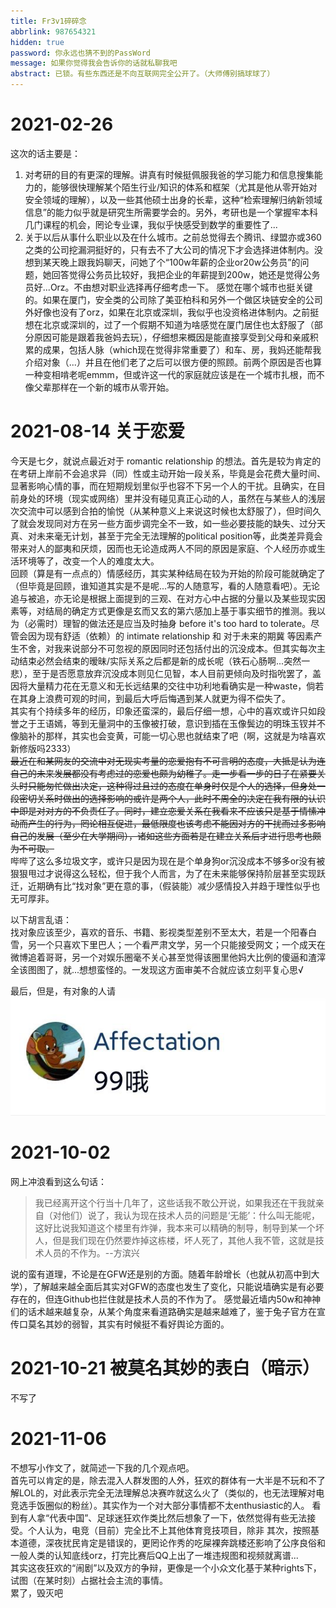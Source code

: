```yaml
---
title: Fr3v1碎碎念
abbrlink: 987654321
hidden: true
password: 你永远也猜不到的PassWord
message: 如果你觉得我会告诉你的话就私聊我吧
abstract: 已锁。有些东西还是不向互联网完全公开了。（大师傅别搞球球了）
---
```


# 2021-02-26


这次的话主要是：

1. 对考研的目的有更深的理解。讲真有时候挺佩服我爸的学习能力和信息搜集能力的，能够很快理解某个陌生行业/知识的体系和框架（尤其是他从零开始对安全领域的理解），以及一些其他硕士出身的长辈，这种“检索理解归纳新领域信息”的能力似乎就是研究生所需要学会的。另外，考研也是一个掌握牢本科几门课程的机会，罔论专业课，我似乎快感受到数学的重要性了...
2. 关于以后从事什么职业以及在什么城市。之前总觉得去个腾讯、绿盟亦或360之类的公司挖漏洞挺好的，只有去不了大公司的情况下才会选择进体制内。没想到某天晚上跟我妈聊天，问她了个“100w年薪的企业or20w公务员”的问题，她回答觉得公务员比较好，我把企业的年薪提到200w，她还是觉得公务员好...Orz。不由想对职业选择再仔细考虑一下。
   感觉在哪个城市也挺关键的。如果在厦门，安全类的公司除了美亚柏科和另外一个做区块链安全的公司外好像也没有了orz，如果在北京或深圳，我似乎也没资格进体制内。之前挺想在北京或深圳的，过了一个假期不知道为啥感觉在厦门居住也太舒服了（部分原因可能是跟着我爸妈去玩），仔细想来概因是能直接享受到父母和亲戚积累的成果，包括人脉（which现在觉得非常重要了）和车、房，我妈还能帮我介绍对象（...）并且在他们老了之后可以很方便的照顾。前两个原因是否也算一种变相啃老呢emmm，但或许这一代的家庭就应该是在一个城市扎根，而不像父辈那样在一个新的城市从零开始。






# 2021-08-14 关于恋爱

今天是七夕，就说点最近对于 romantic relationship 的想法。首先是较为肯定的在考研上岸前不会追求异（同）性或主动开始一段关系，毕竟是会花费大量时间、显著影响心情的事，而在短期规划里似乎也容不下另一个人的干扰。且确实，在目前身处的环境（现实或网络）里并没有碰见真正心动的人，虽然在与某些人的浅层次交流中可以感到合拍的愉悦（从某种意义上来说这时候也太舒服了），但时间久了就会发现同对方在另一些方面步调完全不一致，如一些必要技能的缺失、过分天真、对未来毫无计划，甚至于完全无法理解的political position等，此类差异竟会带来对人的鄙夷和厌烦，因而也无论造成两人不同的原因是家庭、个人经历亦或生活环境等了，改变一个人的难度太大。       
回顾（算是有一点点的）情感经历，其实某种结局在较为开始的阶段可能就确定了（但毕竟是回顾，谁知道其实是不是呢...写的人随意写，看的人随意看吧）。无论追与被追，亦无论是根据上面提到的三观、在对方心中占据的分量以及某些现实因素等，对结局的确定方式更像是玄而又玄的第六感加上基于事实细节的推测。我以为（必需时）理智的做法还是应当及时抽身 before it's too hard to tolerate。尽管会因为现有舒适（依赖）的 intimate relationship 和 对于未来的期冀 等因素产生不舍，对我来说部分不可忽视的原因同时还包括付出的沉没成本。但其实每次主动结束必然会结束的暧昧/实际关系之后都是新的成长呢（铁石心肠啊...突然一悲），至于是否愿意放弃沉没成本则见仁见智，本人目前更倾向及时指吮罢了，盖因将大量精力花在无意义和无长远结果的交往中功利地看确实是一种waste，倘若在其身上浪费可观的时间，到最后大呼后悔遇到某人就更为得不偿失了。           
其实有个持续多年的经历，印象还蛮深的，最后仔细一想，心中的喜欢或许只如段誉之于王语嫣，等到无量洞中的玉像被打破，意识到插在玉像鬓边的明珠玉钗并不像脑补的那样，其实也会变黄，可能一切心思也就结束了吧（啊，这就是为啥喜欢新修版吗2333）         
~~最近在和某网友的交流中对无现实考量的恋爱抱有不可言明的态度，大抵是认为连自己的未来发展都没有考虑过的恋爱也颇为幼稚了。走一步看一步的日子在紧要关头时只能匆忙做出决定，这种得过且过的态度在单身时仅是个人的选择，但身处一段密切关系时做出的选择影响的或许是两个人，此时不周全的决定在我有限的认识中即是对对方的不负责任了。同时，建立恋爱关系在我看来不应该只是基于情愫冲动而产生的行为，罔论相互促进，最低限度也该考虑不能因对方的干扰而过多影响自己的发展（至少在大学期间），诸如这些方面若是在建立关系后才进行思考也颇为不可取。~~         
哔哔了这么多垃圾文字，或许只是因为现在是个单身狗or沉没成本不够多or没有被狠狠甩过才说得这么轻松，但于我个人而言，为了在未来能够保持阶层甚至实现跃迁，近期确有比“找对象”更在意的事，（假装能）减少感情投入并趋于理性似乎也无可厚非。      

以下胡言乱语：           
找对象应该至少，喜欢的音乐、书籍、影视类型差别不至太大，若是一个阳春白雪，另一个只喜欢下里巴人；一个看严肃文学，另一个只能接受网文；一个成天在微博追着哥哥，另一个对娱乐圈毫不关心甚至觉得该圈里他妈大比例的傻逼和渣滓全该图图了，就...想想蛮怪的。一发现这方面审美不合就应该立刻平复心思√         

最后，但是，有对象的人请![20211002211930](https://raw.githubusercontent.com/Brubbish/pic_bed/master/blog/20211002211930.png)

# 2021-10-02

网上冲浪看到这么句话：


>我已经离开这个行当十几年了，这些话我不敢公开说，如果我还在干我就亲自（对他们）说了，我认为现在技术人员的问题是‘无能’：什么叫无能呢，这好比说我知道这个楼里有炸弹，我本来可以精确的制导，制导到某一个坏人，但是我们现在仍然要炸掉这栋楼，坏人死了，其他人我不管，这就是技术人员的不作为。--方滨兴


说的蛮有道理，不论是在GFW还是别的方面。随着年龄增长（也就从初高中到大学），了解越来越全面后其实对GFW的态度也发生了变化，只能说墙确实是有必要存在的，但连Github也拦住就是技术人员的不作为了。
感觉最近墙内50w和神神们的话术越来越复杂，从某个角度来看道路确实是越来越难了，鉴于兔子官方在宣传口莫名其妙的弱智，其实有时候挺不看好舆论方面的。

# 2021-10-21 被莫名其妙的表白（暗示）

不写了

# 2021-11-06
不想写小作文了，就简述一下我的几个观点吧。     
首先可以肯定的是，除去混入人群发图的人外，狂欢的群体有一大半是不玩和不了解LOL的，对此表示完全无法理解总决赛咋就这么火了（类似的，也无法理解对电竞选手饭圈似的粉丝）。其实作为一个对大部分事情都不太enthusiastic的人。
看到有人拿“代表中国”、足球迷狂欢作类比然后想象了一下，依然觉得有些无法接受。个人认为，电竞（目前）完全比不上其他体育竞技项目，除非
其次，按照基本道德，深夜扰民肯定是错误的，更罔论作秀的吃屎裸奔跳楼还影响了公序良俗和一般人类的认知底线orz，打完比赛后QQ上出了一堆违规图和视频就离谱...   
其实这夜狂欢的“闹剧”以及双方的争辩，更像是一个小众文化基于某种rights下，试图（在某时刻）占据社会主流的事情。    
累了，毁灭吧

